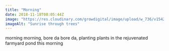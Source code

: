 ```yaml
---
title: "Morning"
date: 2018-11-18T08:05:44Z
image: "https://res.cloudinary.com/growdigital/image/upload/w_736/v1542528233/sunrise-iphone4.jpg"
imageAlt: "Sunrise through trees"
---
```


morning morning, bore da bore da, planting plants in the rejuvenated farmyard pond this morning
